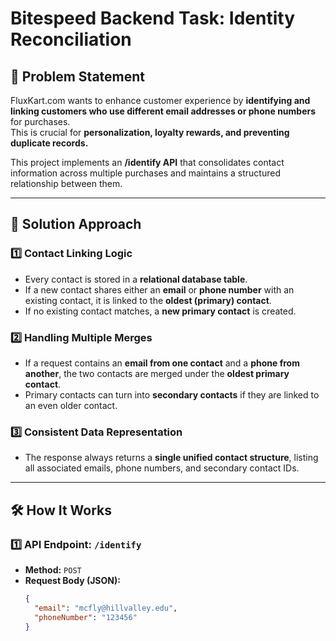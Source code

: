 # **Bitespeed Backend Task: Identity Reconciliation**  

## 📌 Problem Statement  
FluxKart.com wants to enhance customer experience by **identifying and linking customers who use different email addresses or phone numbers** for purchases.  
This is crucial for **personalization, loyalty rewards, and preventing duplicate records.**  

This project implements an **/identify API** that consolidates contact information across multiple purchases and maintains a structured relationship between them.  

---

## 🚀 Solution Approach  

### **1️⃣ Contact Linking Logic**  
- Every contact is stored in a **relational database table**.
- If a new contact shares either an **email** or **phone number** with an existing contact, it is linked to the **oldest (primary) contact**.  
- If no existing contact matches, a **new primary contact** is created.  

### **2️⃣ Handling Multiple Merges**  
- If a request contains an **email from one contact** and a **phone from another**, the two contacts are merged under the **oldest primary contact**.  
- Primary contacts can turn into **secondary contacts** if they are linked to an even older contact.  

### **3️⃣ Consistent Data Representation**  
- The response always returns a **single unified contact structure**, listing all associated emails, phone numbers, and secondary contact IDs.  

---

## 🛠️ How It Works  

### **1️⃣ API Endpoint: `/identify`**  
- **Method:** `POST`  
- **Request Body (JSON):**  
  ```json
  {
    "email": "mcfly@hillvalley.edu",
    "phoneNumber": "123456"
  }
